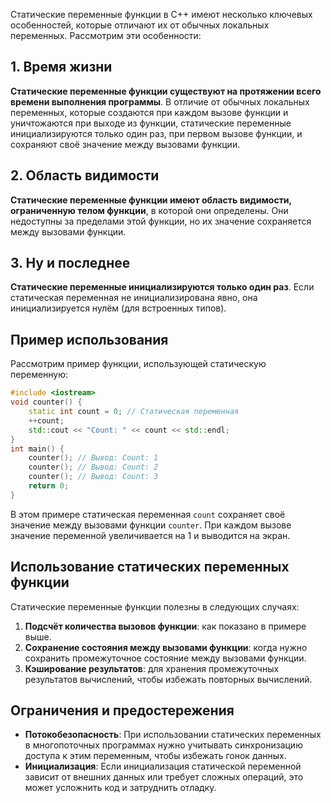 Статические переменные функции в C++ имеют несколько ключевых особенностей, которые отличают их от обычных локальных переменных. Рассмотрим эти особенности:

## 1. Время жизни

**Статические переменные функции существуют на протяжении всего времени выполнения программы**. В отличие от обычных локальных переменных, которые создаются при каждом вызове функции и уничтожаются при выходе из функции, статические переменные инициализируются только один раз, при первом вызове функции, и сохраняют своё значение между вызовами функции.

## 2. Область видимости

**Статические переменные функции имеют область видимости, ограниченную телом функции**, в которой они определены. Они недоступны за пределами этой функции, но их значение сохраняется между вызовами функции.

## 3. Ну и последнее

**Статические переменные инициализируются только один раз**. Если статическая переменная не инициализирована явно, она инициализируется нулём (для встроенных типов).

## Пример использования

Рассмотрим пример функции, использующей статическую переменную:

```cpp
#include <iostream>
void counter() {
    static int count = 0; // Статическая переменная
    ++count;
    std::cout << "Count: " << count << std::endl;
}
int main() {
    counter(); // Вывод: Count: 1
    counter(); // Вывод: Count: 2
    counter(); // Вывод: Count: 3
    return 0;
}
```

В этом примере статическая переменная `count` сохраняет своё значение между вызовами функции `counter`. При каждом вызове значение переменной увеличивается на 1 и выводится на экран.

## Использование статических переменных функции

Статические переменные функции полезны в следующих случаях:

1. **Подсчёт количества вызовов функции**: как показано в примере выше.
2. **Сохранение состояния между вызовами функции**: когда нужно сохранить промежуточное состояние между вызовами функции.
3. **Кэширование результатов**: для хранения промежуточных результатов вычислений, чтобы избежать повторных вычислений.

## Ограничения и предостережения
- **Потокобезопасность**: При использовании статических переменных в многопоточных программах нужно учитывать синхронизацию доступа к этим переменным, чтобы избежать гонок данных.
- **Инициализация**: Если инициализация статической переменной зависит от внешних данных или требует сложных операций, это может усложнить код и затруднить отладку.

